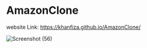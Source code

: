 # AmazonClone
website Link: https://khanfiza.github.io/AmazonClone/

![Screenshot (56)](https://github.com/khanfiza/AmazonClone/assets/90319355/d500200a-7733-4dfa-96c5-4a28250075e1)
